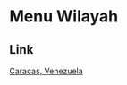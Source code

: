 # Menu Wilayah

## Link

[Caracas, Venezuela](https://github.com/gigit-pemilu/pemilu-2024-99-luar-negeri/tree/main/pileg-dpr/hitung-suara/sub/99-luar-negeri/sub/28-caracas-venezuela/sub/01-caracas-venezuela)

